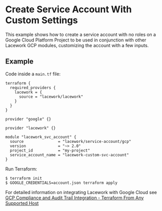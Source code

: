# Create Service Account With Custom Settings

This example shows how to create a service account with no roles
on a Google Cloud Platform Project to be used in conjunction with
other Lacework GCP modules, customizing the account with a few inputs.

## Example

Code inside a `main.tf` file:

```hcl
terraform {
  required_providers {
    lacework = {
      source = "lacework/lacework"
    }
  }
}

provider "google" {}

provider "lacework" {}

module "lacework_svc_account" {
  source               = "lacework/service-account/gcp"
  version              = "~> 2.0"
  project_id           = "my-project"
  service_account_name = "lacework-custom-svc-account"
}
```

Run Terraform:
```
$ terraform init
$ GOOGLE_CREDENTIALS=account.json terraform apply
```

For detailed information on integrating Lacework with Google Cloud see [GCP Compliance and Audit Trail Integration - Terraform From Any Supported Host](https://support.lacework.com/hc/en-us/articles/360057065094-GCP-Compliance-and-Audit-Trail-Integration-Terraform-From-Any-Supported-Host)
